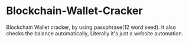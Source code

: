 # Blockchain-Wallet-Cracker
Blockchain Wallet cracker, by using passphrase(12 word seed). It also checks the balance automatically, Literally it's just a website automation.
